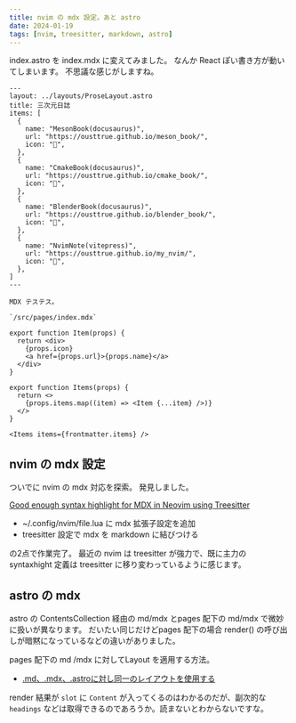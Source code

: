 ```yaml
---
title: nvim の mdx 設定。あと astro
date: 2024-01-19
tags: [nvim, treesitter, markdown, astro]
---
```


index.astro を index.mdx に変えてみました。
なんか React ぽい書き方が動いてしまいます。
不思議な感じがしますね。

```mdx title="/src/pages/index.mdx"
---
layout: ../layouts/ProseLayout.astro
title: 三次元日誌
items: [
  {
    name: "MesonBook(docusaurus)",
    url: "https://ousttrue.github.io/meson_book/",
    icon: "🔗",
  },
  {
    name: "CmakeBook(docusaurus)",
    url: "https://ousttrue.github.io/cmake_book/",
    icon: "🔗",
  },
  {
    name: "BlenderBook(docusaurus)",
    url: "https://ousttrue.github.io/blender_book/",
    icon: "🔗",
  },
  {
    name: "NvimNote(vitepress)",
    url: "https://ousttrue.github.io/my_nvim/",
    icon: "🔗",
  },
]
---

MDX テステス。

`/src/pages/index.mdx`

export function Item(props) {
  return <div>
    {props.icon}
    <a href={props.url}>{props.name}</a>
  </div>
}

export function Items(props) {
  return <> 
    {props.items.map((item) => <Item {...item} />)}
  </>
}

<Items items={frontmatter.items} />
```

## nvim の mdx 設定

ついでに nvim の mdx 対応を探索。
発見しました。

[Good enough syntax highlight for MDX in Neovim using Treesitter](https://phelipetls.github.io/posts/mdx-syntax-highlight-treesitter-nvim/)

- ~/.config/nvim/file.lua に mdx 拡張子設定を追加
- treesitter 設定で mdx を markdown に結びつける

の2点で作業完了。
最近の nvim は treesitter が強力で、既に主力の syntaxhight 定義は
treesitter に移り変わっているように感じます。

## astro の mdx

astro の ContentsCollection 経由の md/mdx とpages 配下の md/mdx で微妙に扱いが異なります。
だいたい同じだけどpages 配下の場合 render() の呼び出しが暗黙になっているなどの違いがありました。

pages 配下の md /mdx に対してLayout を適用する方法。

- [.md、.mdx、.astroに対し同一のレイアウトを使用する](https://docs.astro.build/ja/core-concepts/layouts/#mdmdxastro%E3%81%AB%E5%AF%BE%E3%81%97%E5%90%8C%E4%B8%80%E3%81%AE%E3%83%AC%E3%82%A4%E3%82%A2%E3%82%A6%E3%83%88%E3%82%92%E4%BD%BF%E7%94%A8%E3%81%99%E3%82%8B)

render 結果が `slot` に `Content` が入ってくるのはわかるのだが、副次的な `headings` などは取得できるのであろうか。読まないとわからないですな。

